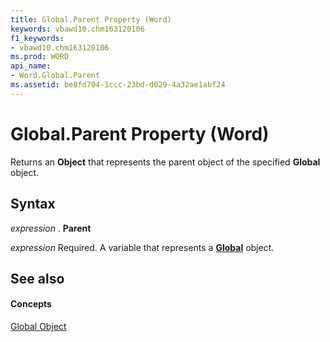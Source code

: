 ```yaml
---
title: Global.Parent Property (Word)
keywords: vbawd10.chm163120106
f1_keywords:
- vbawd10.chm163120106
ms.prod: WORD
api_name:
- Word.Global.Parent
ms.assetid: be8fd704-1ccc-23bd-d029-4a32ae1abf24
---
```



# Global.Parent Property (Word)

Returns an  **Object** that represents the parent object of the specified **Global** object.


## Syntax

 _expression_ . **Parent**

 _expression_ Required. A variable that represents a **[Global](global-object-word.md)** object.


## See also


#### Concepts


[Global Object](global-object-word.md)

